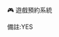 🎮 遊戲預約系統

<!--

這個專案是一個簡單的命令行（Command-line Interface, CLI）遊戲預約系統。它允許使用者查詢可預約的遊戲、預約遊戲，以及取消預約。


✨ 功能特色

    查詢可預約遊戲：使用者可以查詢目前沒有被預約的遊戲列表。

    預約遊戲：可以為特定的遊戲進行預約。

    取消預約：可以取消自己預約過的遊戲。

🚀 如何執行專案

版本 1：使用 Python 字典 (games_dict.py)

這個版本使用 Python 內建的字典（Dictionary）來儲存遊戲預約狀態，適合快速測試和理解基礎的資料操作。

    環境需求：

        Python 3.x

    執行方式：

        直接在終端機中執行以下指令：
        Bash

        python games_dict.py

        執行後，系統會提示你輸入訊息來進行操作。

版本 2：使用 SQLite 資料庫 (games_sqlite.py)

這個版本透過 SQLite 資料庫來持久化儲存遊戲預約資訊，即使程式關閉後資料也不會遺失。這展示了如何將應用程式與資料庫整合。

    環境需求：

        Python 3.x

        備註：Python 3.x 已內建 sqlite3 函式庫，因此無需額外安裝。

    執行方式：

        直接在終端機中執行以下指令：
        Bash

python games_sqlite.py

首次執行會自動建立一個名為 game.db 的資料庫檔案。

執行後，系統會提示你輸入訊息來進行操作。

---

-->

備註:YES

<!--

README.md 撰寫小提醒

    標題：使用簡潔有力的標題，並加上 emoji（如 🎮）來吸引眼球。

    簡介：用一兩句話說明專案的核心目的。例如：「這是一個遊戲預約系統，用來練習資料結構和資料庫操作。」

    功能特色：列出專案的主要功能，使用條列式清單（bullet points）會更清晰。

    技術棧 (Tech Stack)：這點在你的兩個版本中特別重要。清楚說明每個版本使用的核心技術（Python 字典 vs. SQLite 資料庫），這能讓看的人馬上理解兩者的差異和目的。

    如何執行：這部分要提供清晰的執行步驟，包含所需的環境（例如 Python 版本）和具體的終端機指令。

    README 的目的：一個好的 README.md 不僅是程式碼的說明書，也是你展示作品的方式。它讓專案看起來更專業、更完整，即使是 side project 也一樣。

-->
